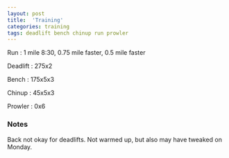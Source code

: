 ```yaml
---
layout: post
title:  'Training'
categories: training
tags: deadlift bench chinup run prowler
---
```


Run         :   1 mile 8:30, 0.75 mile faster, 0.5 mile faster

Deadlift    :   275x2

Bench       :   175x5x3

Chinup      :   45x5x3

Prowler     :   0x6


### Notes

Back not okay for deadlifts. Not warmed up, but also may have tweaked on Monday.
